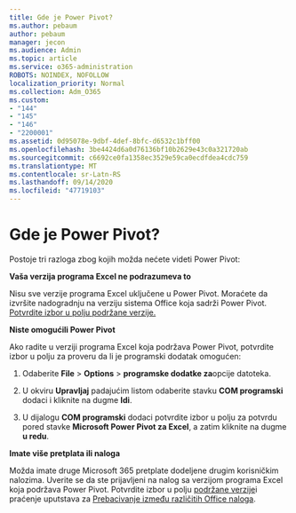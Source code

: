 ```yaml
---
title: Gde je Power Pivot?
ms.author: pebaum
author: pebaum
manager: jecon
ms.audience: Admin
ms.topic: article
ms.service: o365-administration
ROBOTS: NOINDEX, NOFOLLOW
localization_priority: Normal
ms.collection: Adm_O365
ms.custom:
- "144"
- "145"
- "146"
- "2200001"
ms.assetid: 0d95078e-9dbf-4def-8bfc-d6532c1bff00
ms.openlocfilehash: 3be4424d6a0d76136bf10b2629e43c0a321720ab
ms.sourcegitcommit: c6692ce0fa1358ec3529e59ca0ecdfdea4cdc759
ms.translationtype: MT
ms.contentlocale: sr-Latn-RS
ms.lasthandoff: 09/14/2020
ms.locfileid: "47719103"
---
```

# <a name="where-is-power-pivot"></a>Gde je Power Pivot?

Postoje tri razloga zbog kojih možda nećete videti Power Pivot:
  
**Vaša verzija programa Excel ne podrazumeva to**
  
Nisu sve verzije programa Excel uključene u Power Pivot. Moraćete da izvršite nadogradnju na verziju sistema Office koja sadrži Power Pivot. [Potvrdite izbor u polju podržane verzije.](https://support.office.com/article/aa64e217-4b6e-410b-8337-20b87e1c2a4b.aspx)
  
**Niste omogućili Power Pivot**
  
Ako radite u verziji programa Excel koja podržava Power Pivot, potvrdite izbor u polju za proveru da li je programski dodatak omogućen:
  
1. Odaberite **File** \> **Options** \> **programske dodatke za**opcije datoteka.

2. U okviru **Upravljaj** padajućim listom odaberite stavku **COM programski** dodaci i kliknite na dugme **Idi**.

3. U dijalogu **COM programski** dodaci potvrdite izbor u polju za potvrdu pored stavke **Microsoft Power Pivot za Excel**, a zatim kliknite na dugme **u redu**.

**Imate više pretplata ili naloga**
  
Možda imate druge Microsoft 365 pretplate dodeljene drugim korisničkim nalozima. Uverite se da ste prijavljeni na nalog sa verzijom programa Excel koja podržava Power Pivot. Potvrdite izbor u polju [podržane verzije](https://support.office.com/article/aa64e217-4b6e-410b-8337-20b87e1c2a4b.aspx)i praćenje uputstava za [Prebacivanje između različitih Office naloga](https://support.office.com/article/b9582171-fd1f-4284-9846-bdd72bb28426.aspx#BKMK_WebSwitchAccounts).
